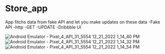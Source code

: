 # Store_app

App fitchs data from fake API and let you make updates on these data
 -Fake API
 -http 
 -GET
 -UPDATE
 -Dribbble UI
 
![Android Emulator - Pixel_4_API_31_5554 12_21_2022 1_14_40 PM](https://user-images.githubusercontent.com/72998532/208892919-a4aac861-f930-421c-a634-6ec2728d46db.png)
![Android Emulator - Pixel_4_API_31_5554 12_21_2022 1_14_32 PM](https://user-images.githubusercontent.com/72998532/208892908-92f1e6c9-634d-436a-ad20-b7952bf7e5ff.png)
![Android Emulator - Pixel_4_API_31_5554 12_21_2022 1_14_54 PM](https://user-images.githubusercontent.com/72998532/208892923-b92e315f-b6a7-4e41-83fe-806f008bb5a8.png)

